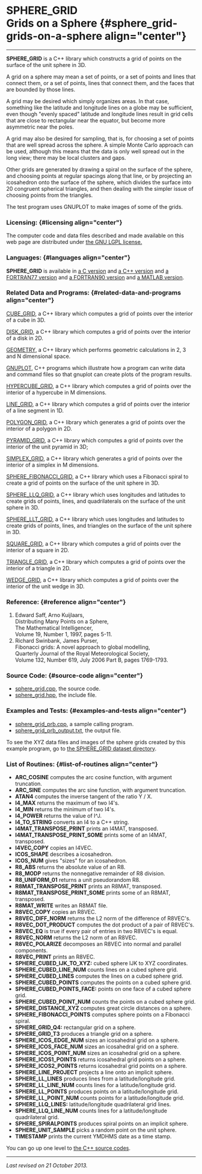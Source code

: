 SPHERE\_GRID\
Grids on a Sphere {#sphere_grid-grids-on-a-sphere align="center"}
=================

------------------------------------------------------------------------

**SPHERE\_GRID** is a C++ library which constructs a grid of points on
the surface of the unit sphere in 3D.

A grid on a sphere may mean a set of points, or a set of points and
lines that connect them, or a set of points, lines that connect them,
and the faces that are bounded by those lines.

A grid may be desired which simply organizes areas. In that case,
something like the latitude and longitude lines on a globe may be
sufficient, even though "evenly spaced" latitude and longitude lines
result in grid cells that are close to rectangular near the equator, but
become more asymmetric near the poles.

A grid may also be desired for sampling, that is, for choosing a set of
points that are well spread across the sphere. A simple Monte Carlo
approach can be used, although this means that the data is only well
spread out in the long view; there may be local clusters and gaps.

Other grids are generated by drawing a spiral on the surface of the
sphere, and choosing points at regular spacings along that line, or by
projecting an icosahedron onto the surface of the sphere, which divides
the surface into 20 congruent spherical triangles, and then dealing with
the simpler issue of choosing points from the triangles.

The test program uses GNUPLOT to make images of some of the grids.

### Licensing: {#licensing align="center"}

The computer code and data files described and made available on this
web page are distributed under [the GNU LGPL
license.](../../txt/gnu_lgpl.txt)

### Languages: {#languages align="center"}

**SPHERE\_GRID** is available in [a C
version](../../c_src/sphere_grid/sphere_grid.md) and [a C++
version](../../master/sphere_grid/sphere_grid.md) and [a FORTRAN77
version](../../f77_src/sphere_grid/sphere_grid.md) and [a FORTRAN90
version](../../f_src/sphere_grid/sphere_grid.md) and [a MATLAB
version](../../m_src/sphere_grid/sphere_grid.md).

### Related Data and Programs: {#related-data-and-programs align="center"}

[CUBE\_GRID](../../master/cube_grid/cube_grid.md), a C++ library
which computes a grid of points over the interior of a cube in 3D.

[DISK\_GRID](../../master/disk_grid/disk_grid.md), a C++ library
which computes a grid of points over the interior of a disk in 2D.

[GEOMETRY](../../master/geometry/geometry.md), a C++ library which
performs geometric calculations in 2, 3 and N dimensional space.

[GNUPLOT](../../master/gnuplot/gnuplot.md), C++ programs which
illustrate how a program can write data and command files so that
gnuplot can create plots of the program results.

[HYPERCUBE\_GRID](../../master/hypercube_grid/hypercube_grid.md), a
C++ library which computes a grid of points over the interior of a
hypercube in M dimensions.

[LINE\_GRID](../../master/line_grid/line_grid.md), a C++ library
which computes a grid of points over the interior of a line segment in
1D.

[POLYGON\_GRID](../../master/polygon_grid/polygon_grid.md), a C++
library which generates a grid of points over the interior of a polygon
in 2D.

[PYRAMID\_GRID](../../master/pyramid_grid/pyramid_grid.md), a C++
library which computes a grid of points over the interior of the unit
pyramid in 3D;

[SIMPLEX\_GRID](../../master/simplex_grid/simplex_grid.md), a C++
library which generates a grid of points over the interior of a simplex
in M dimensions.

[SPHERE\_FIBONACCI\_GRID](../../master/sphere_fibonacci_grid/sphere_fibonacci_grid.md),
a C++ library which uses a Fibonacci spiral to create a grid of points
on the surface of the unit sphere in 3D.

[SPHERE\_LLQ\_GRID](../../master/sphere_llq_grid/sphere_llq_grid.md),
a C++ library which uses longitudes and latitudes to create grids of
points, lines, and quadrilaterals on the surface of the unit sphere in
3D.

[SPHERE\_LLT\_GRID](../../master/sphere_llt_grid/sphere_llt_grid.md),
a C++ library which uses longitudes and latitudes to create grids of
points, lines, and triangles on the surface of the unit sphere in 3D.

[SQUARE\_GRID](../../master/square_grid/square_grid.md), a C++
library which computes a grid of points over the interior of a square in
2D.

[TRIANGLE\_GRID](../../master/triangle_grid/triangle_grid.md), a C++
library which computes a grid of points over the interior of a triangle
in 2D.

[WEDGE\_GRID](../../master/wedge_grid/wedge_grid.md), a C++ library
which computes a grid of points over the interior of the unit wedge in
3D.

### Reference: {#reference align="center"}

1.  Edward Saff, Arno Kuijlaars,\
    Distributing Many Points on a Sphere,\
    The Mathematical Intelligencer,\
    Volume 19, Number 1, 1997, pages 5-11.
2.  Richard Swinbank, James Purser,\
    Fibonacci grids: A novel approach to global modelling,\
    Quarterly Journal of the Royal Meteorological Society,\
    Volume 132, Number 619, July 2006 Part B, pages 1769-1793.

### Source Code: {#source-code align="center"}

-   [sphere\_grid.cpp](sphere_grid.cpp), the source code.
-   [sphere\_grid.hpp](sphere_grid.hpp), the include file.

### Examples and Tests: {#examples-and-tests align="center"}

-   [sphere\_grid\_prb.cpp](sphere_grid_prb.cpp), a sample calling
    program.
-   [sphere\_grid\_prb\_output.txt](sphere_grid_prb_output.txt), the
    output file.

To see the XYZ data files and images of the sphere grids created by this
example program, go to [the SPHERE\_GRID dataset
directory](../../datasets/sphere_grid/sphere_grid.md).

### List of Routines: {#list-of-routines align="center"}

-   **ARC\_COSINE** computes the arc cosine function, with argument
    truncation.
-   **ARC\_SINE** computes the arc sine function, with argument
    truncation.
-   **ATAN4** computes the inverse tangent of the ratio Y / X.
-   **I4\_MAX** returns the maximum of two I4's.
-   **I4\_MIN** returns the minimum of two I4's.
-   **I4\_POWER** returns the value of I\^J.
-   **I4\_TO\_STRING** converts an I4 to a C++ string.
-   **I4MAT\_TRANSPOSE\_PRINT** prints an I4MAT, transposed.
-   **I4MAT\_TRANSPOSE\_PRINT\_SOME** prints some of an I4MAT,
    transposed.
-   **I4VEC\_COPY** copies an I4VEC.
-   **ICOS\_SHAPE** describes a icosahedron.
-   **ICOS\_NUM** gives "sizes" for an icosahedron.
-   **R8\_ABS** returns the absolute value of an R8.
-   **R8\_MODP** returns the nonnegative remainder of R8 division.
-   **R8\_UNIFORM\_01** returns a unit pseudorandom R8.
-   **R8MAT\_TRANSPOSE\_PRINT** prints an R8MAT, transposed.
-   **R8MAT\_TRANSPOSE\_PRINT\_SOME** prints some of an R8MAT,
    transposed.
-   **R8MAT\_WRITE** writes an R8MAT file.
-   **R8VEC\_COPY** copies an R8VEC.
-   **R8VEC\_DIFF\_NORM** returns the L2 norm of the difference of
    R8VEC's.
-   **R8VEC\_DOT\_PRODUCT** computes the dot product of a pair of
    R8VEC's.
-   **R8VEC\_EQ** is true if every pair of entries in two R8VEC's is
    equal.
-   **R8VEC\_NORM** returns the L2 norm of an R8VEC.
-   **R8VEC\_POLARIZE** decomposes an R8VEC into normal and parallel
    components.
-   **R8VEC\_PRINT** prints an R8VEC.
-   **SPHERE\_CUBED\_IJK\_TO\_XYZ:** cubed sphere IJK to XYZ
    coordinates.
-   **SPHERE\_CUBED\_LINE\_NUM** counts lines on a cubed sphere grid.
-   **SPHERE\_CUBED\_LINES** computes the lines on a cubed sphere grid.
-   **SPHERE\_CUBED\_POINTS** computes the points on a cubed sphere
    grid.
-   **SPHERE\_CUBED\_POINTS\_FACE:** points on one face of a cubed
    sphere grid.
-   **SPHERE\_CUBED\_POINT\_NUM** counts the points on a cubed sphere
    grid.
-   **SPHERE\_DISTANCE\_XYZ** computes great circle distances on a
    sphere.
-   **SPHERE\_FIBONACCI\_POINTS** computes sphere points on a Fibonacci
    spiral.
-   **SPHERE\_GRID\_Q4:** rectangular grid on a sphere.
-   **SPHERE\_GRID\_T3** produces a triangle grid on a sphere.
-   **SPHERE\_ICOS\_EDGE\_NUM** sizes an icosahedral grid on a sphere.
-   **SPHERE\_ICOS\_FACE\_NUM** sizes an icosahedral grid on a sphere.
-   **SPHERE\_ICOS\_POINT\_NUM** sizes an icosahedral grid on a sphere.
-   **SPHERE\_ICOS1\_POINTS** returns icosahedral grid points on a
    sphere.
-   **SPHERE\_ICOS2\_POINTS** returns icosahedral grid points on a
    sphere.
-   **SPHERE\_LINE\_PROJECT** projects a line onto an implicit sphere.
-   **SPHERE\_LL\_LINES** produces lines from a latitude/longitude grid.
-   **SPHERE\_LL\_LINE\_NUM** counts lines for a latitude/longitude
    grid.
-   **SPHERE\_LL\_POINTS** produces points on a latitude/longitude grid.
-   **SPHERE\_LL\_POINT\_NUM** counts points for a latitude/longitude
    grid.
-   **SPHERE\_LLQ\_LINES:** latitude/longitude quadrilateral grid lines.
-   **SPHERE\_LLQ\_LINE\_NUM** counts lines for a latitude/longitude
    quadrilateral grid.
-   **SPHERE\_SPIRALPOINTS** produces spiral points on an implicit
    sphere.
-   **SPHERE\_UNIT\_SAMPLE** picks a random point on the unit sphere.
-   **TIMESTAMP** prints the current YMDHMS date as a time stamp.

You can go up one level to [the C++ source codes](../cpp_src.md).

------------------------------------------------------------------------

*Last revised on 21 October 2013.*
